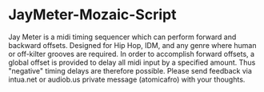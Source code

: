 # JayMeter-Mozaic-Script
Jay Meter is a midi timing sequencer which can perform forward and backward offsets. Designed for Hip Hop, IDM, and any genre where human or off-kilter grooves are required.
In order to accomplish forward offsets, a global offset is provided to delay all midi input by a specified amount. Thus "negative" timing delays are therefore possible. Please send feedback via intua.net or audiob.us private message (atomicafro) with your thoughts.
